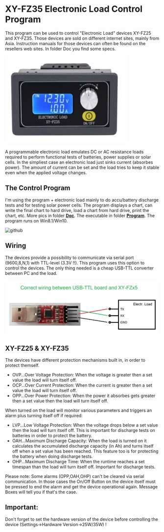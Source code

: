 # XY-FZ35 Electronic Load Control Program
 
This program can be used to control "Electronic Load" devices XY-FZ25 and XY-FZ35. Those devices are sold on different internet sites, mainly from Asia. Instruction manuals for those devices can often be found on the resellers web sites. In folder Doc you find some specs.

<img src="Doc/XY-FZ35.jpg">

A programmable electronic load emulates DC or AC resistance loads required to perform functional tests of batteries, power supplies or solar cells.
In the simpliest case an electronic load just sinks current (absorbes power). The amount of current can be set and the load tries to keep it stable even when the applied voltage changes.

## The Control Program ##

I'm using the program + electronic load mainly to do accu/battery discharge tests and for testing solar power cells. The program displays a chart, can write the final chart to hard drive, load a chart from hard drive, print the chart, etc.
More pics in folder [**Doc**](https://github.com/yellobyte/ElectronicLoad_Control_XY-FZ35/blob/main/Doc). The executable in folder [**Program**](https://github.com/yellobyte/ElectronicLoad_Control_XY-FZ35/blob/main/Program). The program runs on Win8.1/Win10.

![github](https://github.com/yellobyte/ElectronicLoad_Control_XY-FZ35/blob/main/Doc/Load1a.JPG)

## Wiring ##

The devices provide a possibility to communicate via serial port (9600,8,N,1) with TTL-level (3.3V !!). This program uses this option to control the devices.
The only thing needed is a cheap USB-TTL converter between PC and the load.

<img src="Doc/USB-TTL-Wiring.jpg">

## XY-FZ25 & XY-FZ35 ##

The devices have different protection mechanisms built in, in order to protect themself.

- OVP...Over Voltage Protection: When the voltage is greater then a set value the load will turn itself off.
- OCP...Over Current Protection: When the current is greater then a set value the load will turn itself off.
- OPP...Over Power Protection: When the power it absorbes gets greater then a set value then the load will turn itself off.

When turned on the load will monitor various parameters and triggers an alarm plus turning itself off if required:
- LVP...Low Voltage Protection: When the voltage drops below a set value then the load will turn itself off. This is important for discharge tests on batteries in order to protect the battery.
- OAH...Maximum Discharge Capacity: When the load is turned on it calculates the accumulated discharge capacity (in Ah) and turns itself off when a set value has been reached. This feature too is for protecting the battery when doing discharge tests.
- OHP...Maximum Discharge Time: When the runtime reaches a set timespan than the load will turn itself off. Important for discharge tests. 

Please note: Some alarms (OPP,OAH,OHP) can't be cleared via serial communication. In those cases the On/Off Button on the device itself must be pressed to end the alarm and get the device operational again. Message Boxes will tell you if that's the case.

## Important: ##
Don't forget to set the hardware version of the device before controlling the device (Settings->Hardware Version->25W/35W) !